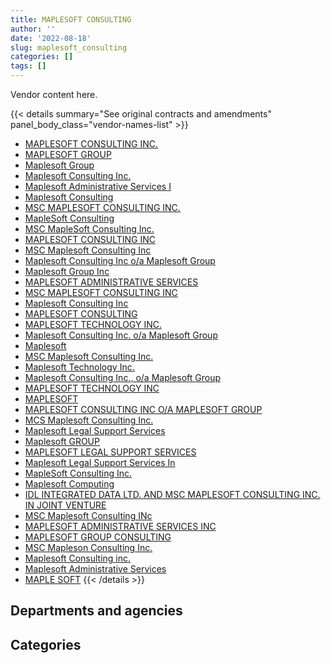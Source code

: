 ```yaml
---
title: MAPLESOFT CONSULTING
author: ''
date: '2022-08-18'
slug: maplesoft_consulting
categories: []
tags: []
---
```


<script src="/rmarkdown-libs/htmlwidgets/htmlwidgets.js"></script>
<link href="/rmarkdown-libs/datatables-css/datatables-crosstalk.css" rel="stylesheet" />
<script src="/rmarkdown-libs/datatables-binding/datatables.js"></script>
<script src="/rmarkdown-libs/jquery/jquery-3.6.0.min.js"></script>
<link href="/rmarkdown-libs/dt-core-bootstrap/css/dataTables.bootstrap.min.css" rel="stylesheet" />
<link href="/rmarkdown-libs/dt-core-bootstrap/css/dataTables.bootstrap.extra.css" rel="stylesheet" />
<script src="/rmarkdown-libs/dt-core-bootstrap/js/jquery.dataTables.min.js"></script>
<script src="/rmarkdown-libs/dt-core-bootstrap/js/dataTables.bootstrap.min.js"></script>
<link href="/rmarkdown-libs/crosstalk/css/crosstalk.min.css" rel="stylesheet" />
<script src="/rmarkdown-libs/crosstalk/js/crosstalk.min.js"></script>
<script src="/rmarkdown-libs/htmlwidgets/htmlwidgets.js"></script>
<link href="/rmarkdown-libs/datatables-css/datatables-crosstalk.css" rel="stylesheet" />
<script src="/rmarkdown-libs/datatables-binding/datatables.js"></script>
<script src="/rmarkdown-libs/jquery/jquery-3.6.0.min.js"></script>
<link href="/rmarkdown-libs/dt-core-bootstrap/css/dataTables.bootstrap.min.css" rel="stylesheet" />
<link href="/rmarkdown-libs/dt-core-bootstrap/css/dataTables.bootstrap.extra.css" rel="stylesheet" />
<script src="/rmarkdown-libs/dt-core-bootstrap/js/jquery.dataTables.min.js"></script>
<script src="/rmarkdown-libs/dt-core-bootstrap/js/dataTables.bootstrap.min.js"></script>
<link href="/rmarkdown-libs/crosstalk/css/crosstalk.min.css" rel="stylesheet" />
<script src="/rmarkdown-libs/crosstalk/js/crosstalk.min.js"></script>

Vendor content here.

{{< details summary="See original contracts and amendments" panel_body_class="vendor-names-list" >}}
- [MAPLESOFT CONSULTING INC.](https://search.open.canada.ca/en/ct/?sort=contract_value_f%20desc&page=1&search_text=%22MAPLESOFT%20CONSULTING%20INC.%22)
- [MAPLESOFT GROUP](https://search.open.canada.ca/en/ct/?sort=contract_value_f%20desc&page=1&search_text=%22MAPLESOFT%20GROUP%22)
- [Maplesoft Group](https://search.open.canada.ca/en/ct/?sort=contract_value_f%20desc&page=1&search_text=%22Maplesoft%20Group%22)
- [Maplesoft Consulting Inc.](https://search.open.canada.ca/en/ct/?sort=contract_value_f%20desc&page=1&search_text=%22Maplesoft%20Consulting%20Inc.%22)
- [Maplesoft Administrative Services I](https://search.open.canada.ca/en/ct/?sort=contract_value_f%20desc&page=1&search_text=%22Maplesoft%20Administrative%20Services%20I%22)
- [Maplesoft Consulting](https://search.open.canada.ca/en/ct/?sort=contract_value_f%20desc&page=1&search_text=%22Maplesoft%20Consulting%22)
- [MSC MAPLESOFT CONSULTING INC.](https://search.open.canada.ca/en/ct/?sort=contract_value_f%20desc&page=1&search_text=%22MSC%20MAPLESOFT%20CONSULTING%20INC.%22)
- [MapleSoft Consulting](https://search.open.canada.ca/en/ct/?sort=contract_value_f%20desc&page=1&search_text=%22MapleSoft%20Consulting%22)
- [MSC MapleSoft Consulting Inc.](https://search.open.canada.ca/en/ct/?sort=contract_value_f%20desc&page=1&search_text=%22MSC%20MapleSoft%20Consulting%20Inc.%22)
- [MAPLESOFT CONSULTING INC](https://search.open.canada.ca/en/ct/?sort=contract_value_f%20desc&page=1&search_text=%22MAPLESOFT%20CONSULTING%20INC%22)
- [MSC Maplesoft Consulting Inc](https://search.open.canada.ca/en/ct/?sort=contract_value_f%20desc&page=1&search_text=%22MSC%20Maplesoft%20Consulting%20Inc%22)
- [Maplesoft Consulting Inc o/a Maplesoft Group](https://search.open.canada.ca/en/ct/?sort=contract_value_f%20desc&page=1&search_text=%22Maplesoft%20Consulting%20Inc%20o%2fa%20Maplesoft%20Group%22)
- [Maplesoft Group Inc](https://search.open.canada.ca/en/ct/?sort=contract_value_f%20desc&page=1&search_text=%22Maplesoft%20Group%20Inc%22)
- [MAPLESOFT ADMINISTRATIVE SERVICES](https://search.open.canada.ca/en/ct/?sort=contract_value_f%20desc&page=1&search_text=%22MAPLESOFT%20ADMINISTRATIVE%20SERVICES%22)
- [MSC MAPLESOFT CONSULTING INC](https://search.open.canada.ca/en/ct/?sort=contract_value_f%20desc&page=1&search_text=%22MSC%20MAPLESOFT%20CONSULTING%20INC%22)
- [Maplesoft Consulting Inc](https://search.open.canada.ca/en/ct/?sort=contract_value_f%20desc&page=1&search_text=%22Maplesoft%20Consulting%20Inc%22)
- [MAPLESOFT CONSULTING](https://search.open.canada.ca/en/ct/?sort=contract_value_f%20desc&page=1&search_text=%22MAPLESOFT%20CONSULTING%22)
- [MAPLESOFT TECHNOLOGY INC.](https://search.open.canada.ca/en/ct/?sort=contract_value_f%20desc&page=1&search_text=%22MAPLESOFT%20TECHNOLOGY%20INC.%22)
- [Maplesoft Consulting Inc. o/a Maplesoft Group](https://search.open.canada.ca/en/ct/?sort=contract_value_f%20desc&page=1&search_text=%22Maplesoft%20Consulting%20Inc.%20o%2fa%20Maplesoft%20Group%22)
- [Maplesoft](https://search.open.canada.ca/en/ct/?sort=contract_value_f%20desc&page=1&search_text=%22Maplesoft%22)
- [MSC Maplesoft Consulting Inc.](https://search.open.canada.ca/en/ct/?sort=contract_value_f%20desc&page=1&search_text=%22MSC%20Maplesoft%20Consulting%20Inc.%22)
- [Maplesoft Technology Inc.](https://search.open.canada.ca/en/ct/?sort=contract_value_f%20desc&page=1&search_text=%22Maplesoft%20Technology%20Inc.%22)
- [Maplesoft Consulting Inc., o/a Maplesoft Group](https://search.open.canada.ca/en/ct/?sort=contract_value_f%20desc&page=1&search_text=%22Maplesoft%20Consulting%20Inc.%2c%20o%2fa%20Maplesoft%20Group%22)
- [MAPLESOFT TECHNOLOGY INC](https://search.open.canada.ca/en/ct/?sort=contract_value_f%20desc&page=1&search_text=%22MAPLESOFT%20TECHNOLOGY%20INC%22)
- [MAPLESOFT](https://search.open.canada.ca/en/ct/?sort=contract_value_f%20desc&page=1&search_text=%22MAPLESOFT%22)
- [MAPLESOFT CONSULTING INC O/A MAPLESOFT GROUP](https://search.open.canada.ca/en/ct/?sort=contract_value_f%20desc&page=1&search_text=%22MAPLESOFT%20CONSULTING%20INC%20O%2fA%20MAPLESOFT%20GROUP%22)
- [MCS Maplesoft Consulting Inc.](https://search.open.canada.ca/en/ct/?sort=contract_value_f%20desc&page=1&search_text=%22MCS%20Maplesoft%20Consulting%20Inc.%22)
- [Maplesoft Legal Support Services](https://search.open.canada.ca/en/ct/?sort=contract_value_f%20desc&page=1&search_text=%22Maplesoft%20Legal%20Support%20Services%22)
- [Maplesoft GROUP](https://search.open.canada.ca/en/ct/?sort=contract_value_f%20desc&page=1&search_text=%22Maplesoft%20GROUP%22)
- [MAPLESOFT LEGAL SUPPORT SERVICES](https://search.open.canada.ca/en/ct/?sort=contract_value_f%20desc&page=1&search_text=%22MAPLESOFT%20LEGAL%20SUPPORT%20SERVICES%22)
- [Maplesoft Legal Support Services In](https://search.open.canada.ca/en/ct/?sort=contract_value_f%20desc&page=1&search_text=%22Maplesoft%20Legal%20Support%20Services%20In%22)
- [MapleSoft Consulting Inc.](https://search.open.canada.ca/en/ct/?sort=contract_value_f%20desc&page=1&search_text=%22MapleSoft%20Consulting%20Inc.%22)
- [Maplesoft Computing](https://search.open.canada.ca/en/ct/?sort=contract_value_f%20desc&page=1&search_text=%22Maplesoft%20Computing%22)
- [IDL INTEGRATED DATA LTD. AND MSC MAPLESOFT CONSULTING INC. IN JOINT VENTURE](https://search.open.canada.ca/en/ct/?sort=contract_value_f%20desc&page=1&search_text=%22IDL%20INTEGRATED%20DATA%20LTD.%20AND%20MSC%20MAPLESOFT%20CONSULTING%20INC.%20IN%20JOINT%20VENTURE%22)
- [MSC Maplesoft Consulting INc](https://search.open.canada.ca/en/ct/?sort=contract_value_f%20desc&page=1&search_text=%22MSC%20Maplesoft%20Consulting%20INc%22)
- [MAPLESOFT ADMINISTRATIVE SERVICES INC](https://search.open.canada.ca/en/ct/?sort=contract_value_f%20desc&page=1&search_text=%22MAPLESOFT%20ADMINISTRATIVE%20SERVICES%20INC%22)
- [MAPLESOFT GROUP CONSULTING](https://search.open.canada.ca/en/ct/?sort=contract_value_f%20desc&page=1&search_text=%22MAPLESOFT%20GROUP%20CONSULTING%22)
- [MSC Mapleson Consulting Inc.](https://search.open.canada.ca/en/ct/?sort=contract_value_f%20desc&page=1&search_text=%22MSC%20Mapleson%20Consulting%20Inc.%22)
- [Maplesoft Consulting inc.](https://search.open.canada.ca/en/ct/?sort=contract_value_f%20desc&page=1&search_text=%22Maplesoft%20Consulting%20inc.%22)
- [Maplesoft Administrative Services](https://search.open.canada.ca/en/ct/?sort=contract_value_f%20desc&page=1&search_text=%22Maplesoft%20Administrative%20Services%22)
- [MAPLE SOFT](https://search.open.canada.ca/en/ct/?sort=contract_value_f%20desc&page=1&search_text=%22MAPLE%20SOFT%22)
{{< /details >}}

## Departments and agencies

<div id="htmlwidget-1" style="width:100%;height:auto;" class="datatables html-widget"></div>
<script type="application/json" data-for="htmlwidget-1">{"x":{"style":"bootstrap","filter":"none","vertical":false,"data":[["<a href=\"/departments/atssc-scdata/\">Administrative Tribunals Support Service of Canada<\/a>","<a href=\"/departments/cas-satj/\">Courts Administration Service<\/a>","<a href=\"/departments/cbsa-asfc/\">Canada Border Services Agency<\/a>","<a href=\"/departments/cer-rec/\">Canada Energy Regulator<\/a>","<a href=\"/departments/cfia-acia/\">Canadian Food Inspection Agency<\/a>","<a href=\"/departments/cic/\">Immigration, Refugees and Citizenship Canada<\/a>","<a href=\"/departments/cihr-irsc/\">Canadian Institutes of Health Research<\/a>","<a href=\"/departments/cnsc-ccsn/\">Canadian Nuclear Safety Commission<\/a>","<a href=\"/departments/csps-efpc/\">Canada School of Public Service<\/a>","<a href=\"/departments/dfatd-maecd/\">Global Affairs Canada<\/a>","<a href=\"/departments/dfo-mpo/\">Fisheries and Oceans Canada<\/a>","<a href=\"/departments/dnd-mdn/\">National Defence<\/a>","<a href=\"/departments/ec/\">Environment and Climate Change Canada<\/a>","<a href=\"/departments/elections/\">Elections Canada<\/a>","<a href=\"/departments/esdc-edsc/\">Employment and Social Development Canada<\/a>","<a href=\"/departments/fin/\">Department of Finance Canada<\/a>","<a href=\"/departments/fintrac-canafe/\">Financial Transactions and Reports Analysis Centre of Canada<\/a>","<a href=\"/departments/hc-sc/\">Health Canada<\/a>","<a href=\"/departments/iaac-aeic/\">Impact Assessment Agency of Canada<\/a>","<a href=\"/departments/ic/\">Innovation, Science and Economic Development Canada<\/a>","<a href=\"/departments/infc/\">Infrastructure Canada<\/a>","<a href=\"/departments/irb-cisr/\">Immigration and Refugee Board of Canada<\/a>","<a href=\"/departments/nrc-cnrc/\">National Research Council Canada<\/a>","<a href=\"/departments/nrcan-rncan/\">Natural Resources Canada<\/a>","<a href=\"/departments/pc/\">Parks Canada<\/a>","<a href=\"/departments/pch/\">Canadian Heritage<\/a>","<a href=\"/departments/psc-cfp/\">Public Service Commission of Canada<\/a>","<a href=\"/departments/psic-ispc/\">Office of the Public Sector Integrity Commissioner of Canada<\/a>","<a href=\"/departments/pwgsc-tpsgc/\">Public Services and Procurement Canada<\/a>","<a href=\"/departments/rcmp-grc/\">Royal Canadian Mounted Police<\/a>","<a href=\"/departments/ssc-spc/\">Shared Services Canada<\/a>","<a href=\"/departments/tbs-sct/\">Treasury Board of Canada Secretariat<\/a>","<a href=\"/departments/tc/\">Transport Canada<\/a>","<a href=\"/departments/wage/\">Department for Women and Gender Equality<\/a>"],[null,null,114315.25,4118022.75,744927.53,4920961.1,741209.02,603014.93,171510.35,1902458.62,2409805.86,482876.09,408143.24,null,null,70127.15,18080,14849.92,null,279129.52,null,174797.82,null,2385296.77,147478.52,935578.63,64007.16,31131.5,404057.76,1368360.45,18961641.16,44619.34,null,null],[669066.5,null,144329.31,1344938.48,744731.95,4307367.92,702162.23,480150.7,null,2623004.9,5779.16,428064.51,589814.06,20437.88,29488.27,84198.72,null,208978.16,null,757873.29,28250,281548.95,3898.75,907782.32,204675.51,781447.35,245980.71,null,517620.39,366361.28,23355762.34,null,46381.76,null],[1904863.35,null,209621.14,1539432.36,231792.18,3518627.59,null,91031.83,null,2436822.74,563312.69,386919.64,591429.98,20953.12,297910.15,84429.4,38086.23,1203471.79,null,382051.19,null,522355.52,10638.1,354054.05,205236.26,54595.86,237737.26,null,979976.68,367365.01,26780827.77,105903.6,46508.84,50090.26],[null,79900.04,209048.41,590469.36,620529.52,2620856.59,173304.79,null,null,2571919.26,1064374.49,578245.44,478517.48,null,384626.03,84198.72,36493.77,3170479.51,79582.12,162515.47,null,647974.7,10601.38,986486.49,204675.51,null,165038.07,null,1874612.77,366361.28,20926663.65,73016.08,33547.36,55587.98]],"container":"<table class=\"table table-striped table-hover row-border order-column display\">\n  <thead>\n    <tr>\n      <th>Department<\/th>\n      <th>2017-2018<\/th>\n      <th>2018-2019<\/th>\n      <th>2019-2020<\/th>\n      <th>2020-2021<\/th>\n    <\/tr>\n  <\/thead>\n<\/table>","options":{"order":[[4,"desc"]],"pageLength":10,"autoWidth":true,"columnDefs":[{"targets":1,"render":"function(data, type, row, meta) {\n    return type !== 'display' ? data : DTWidget.formatCurrency(data, \"$\", 2, 3, \",\", \".\", true, null);\n  }"},{"targets":2,"render":"function(data, type, row, meta) {\n    return type !== 'display' ? data : DTWidget.formatCurrency(data, \"$\", 2, 3, \",\", \".\", true, null);\n  }"},{"targets":3,"render":"function(data, type, row, meta) {\n    return type !== 'display' ? data : DTWidget.formatCurrency(data, \"$\", 2, 3, \",\", \".\", true, null);\n  }"},{"targets":4,"render":"function(data, type, row, meta) {\n    return type !== 'display' ? data : DTWidget.formatCurrency(data, \"$\", 2, 3, \",\", \".\", true, null);\n  }"},{"width":"16%","targets":[1,2,3,4]},{"className":"dt-right","targets":[1,2,3,4]}],"orderClasses":false}},"evals":["options.columnDefs.0.render","options.columnDefs.1.render","options.columnDefs.2.render","options.columnDefs.3.render"],"jsHooks":[]}</script>

## Categories

<div id="htmlwidget-2" style="width:100%;height:auto;" class="datatables html-widget"></div>
<script type="application/json" data-for="htmlwidget-2">{"x":{"style":"bootstrap","filter":"none","vertical":false,"data":[["<a href=\"/categories/1_facilities_and_construction/\">Facilities and construction<\/a>","<a href=\"/categories/11_defence/\">Defence<\/a>","<a href=\"/categories/2_professional_services/\">Professional services<\/a>","<a href=\"/categories/3_information_technology/\">Information technology<\/a>","<a href=\"/categories/9_human_capital/\">Human capital<\/a>"],[393566.71,null,4255405.12,36867428.61,null],[51753.74,88177.64,4054707.4,35685456.64,null],[15439.21,89151.98,5023730.33,34384946.77,3702776.32],[null,14371.49,6921273.03,27528230.01,3785751.7]],"container":"<table class=\"table table-striped table-hover row-border order-column display\">\n  <thead>\n    <tr>\n      <th>Category<\/th>\n      <th>2017-2018<\/th>\n      <th>2018-2019<\/th>\n      <th>2019-2020<\/th>\n      <th>2020-2021<\/th>\n    <\/tr>\n  <\/thead>\n<\/table>","options":{"order":[[4,"desc"]],"dom":"t","pageLength":30,"autoWidth":true,"columnDefs":[{"targets":1,"render":"function(data, type, row, meta) {\n    return type !== 'display' ? data : DTWidget.formatCurrency(data, \"$\", 2, 3, \",\", \".\", true, null);\n  }"},{"targets":2,"render":"function(data, type, row, meta) {\n    return type !== 'display' ? data : DTWidget.formatCurrency(data, \"$\", 2, 3, \",\", \".\", true, null);\n  }"},{"targets":3,"render":"function(data, type, row, meta) {\n    return type !== 'display' ? data : DTWidget.formatCurrency(data, \"$\", 2, 3, \",\", \".\", true, null);\n  }"},{"targets":4,"render":"function(data, type, row, meta) {\n    return type !== 'display' ? data : DTWidget.formatCurrency(data, \"$\", 2, 3, \",\", \".\", true, null);\n  }"},{"width":"16%","targets":[1,2,3,4]},{"className":"dt-right","targets":[1,2,3,4]}],"orderClasses":false,"lengthMenu":[10,25,30,50,100]}},"evals":["options.columnDefs.0.render","options.columnDefs.1.render","options.columnDefs.2.render","options.columnDefs.3.render"],"jsHooks":[]}</script>
